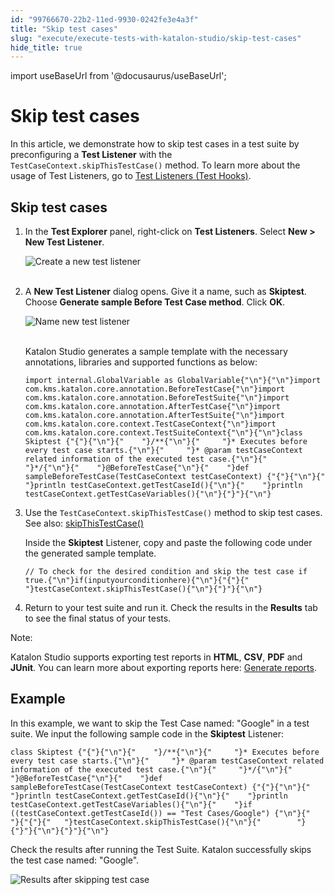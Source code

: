```yaml
---
id: "99766670-22b2-11ed-9930-0242fe3e4a3f"
title: "Skip test cases"
slug: "execute/execute-tests-with-katalon-studio/skip-test-cases"
hide_title: true
---
```

import useBaseUrl from '@docusaurus/useBaseUrl';


# <a id="id" class="anchor_top_offset"/><a id="ariaid-title1" class="anchor_top_offset"/>Skip test cases

<p xmlns="http://www.w3.org/1999/xhtml" className="p">In this article, we demonstrate how to skip test cases in a test   suite by preconfiguring a <strong className="ph b">Test Listener</strong> with the   <code className="ph codeph">TestCaseContext.skipThisTestCase()</code> method. To learn   more about the usage of Test Listeners, go to <a className="xref" href="/author/create-test-cases/test-fixtures-and-test-listeners-test-hooks-in-katalon-studio#concept-7786">Test     Listeners (Test Hooks)</a>.</p> 

## <a id="id_1" class="anchor_top_offset"/>Skip test cases

<ol xmlns="http://www.w3.org/1999/xhtml" className="ol"><li className="li">In the <strong className="ph b">Test Explorer</strong> panel, right-click on     <strong className="ph b">Test Listeners</strong>. Select <strong className="ph b">New &gt; New Test       Listener</strong>.<p className="p">       <img className="image" src={useBaseUrl("https://github.com/katalon-studio/docs-images/raw/4edfbc46044bc17f1d039c925c34230ed76357e1/katalon-studio/docs/test-listeners-test-hooks/image2017-12-5-103A353A3.png")} alt="Create a new test listener" /><br /><br />     </p></li><li className="li"><p className="p">A  <strong className="ph b">New Test Listener</strong> dialog opens. Give it a name, such as <strong className="ph b">Skiptest</strong>. Choose <strong className="ph b">Generate sample Before Test Case method</strong>. Click <strong className="ph b">OK</strong>.</p><p className="p">       <img className="image" src={useBaseUrl("https://github.com/katalon-studio/docs-images/raw/master/katalon-studio/docs/skip-test-cases/KS-SKIP-Create-Skiptest-Listener.png")} alt="Name new test listener" /><br /><br />     </p><p className="p">Katalon Studio generates a sample template with the necessary       annotations, libraries and supported functions as below:</p><pre className="pre codeblock"><code>import internal.GlobalVariable as GlobalVariable{"\n"}{"\n"}import com.kms.katalon.core.annotation.BeforeTestCase{"\n"}import com.kms.katalon.core.annotation.BeforeTestSuite{"\n"}import com.kms.katalon.core.annotation.AfterTestCase{"\n"}import com.kms.katalon.core.annotation.AfterTestSuite{"\n"}import com.kms.katalon.core.context.TestCaseContext{"\n"}import com.kms.katalon.core.context.TestSuiteContext{"\n"}{"\n"}class Skiptest {"{"}{"\n"}{"    "}/**{"\n"}{"     "}* Executes before every test case starts.{"\n"}{"     "}* @param testCaseContext related information of the executed test case.{"\n"}{"     "}*/{"\n"}{"    "}@BeforeTestCase{"\n"}{"    "}def sampleBeforeTestCase(TestCaseContext testCaseContext) {"{"}{"\n"}{"    "}println testCaseContext.getTestCaseId(){"\n"}{"    "}println testCaseContext.getTestCaseVariables(){"\n"}{"}"}{"\n"}</code></pre></li><li className="li"><p className="p">Use the <code className="ph codeph">TestCaseContext.skipThisTestCase()</code> method to skip test cases. See also: <a className="xref j-external-link" href="https://api-docs.katalon.com/com/kms/katalon/core/context/TestCaseContext.html#skipThisTestCase()" target="_blank">skipThisTestCase()</a></p><p className="p">Inside the <strong className="ph b">Skiptest</strong> Listener, copy and paste       the following code under the generated sample template.</p><pre className="pre codeblock"><code>// To check for the desired condition and skip the test case if true.{"\n"}if(inputyourconditionhere){"\n"}{"{"}{"   "}testCaseContext.skipThisTestCase(){"\n"}{"}"}{"\n"}</code></pre></li><li className="li">Return to your test suite and run it. Check the results in the     <strong className="ph b">Results</strong> tab to see the final status of your     tests.</li></ol> 
<div xmlns="http://www.w3.org/1999/xhtml" className="note note note_note"><span className="note__title">Note:</span> 
  <p className="p">Katalon Studio supports exporting test reports in 
    <strong className="ph b">HTML</strong>, <strong className="ph b">CSV</strong>, <strong className="ph b">PDF</strong>
    and <strong className="ph b">JUnit</strong>. You can learn more about exporting
    reports here: <a className="xref" href="/analyze/reports/view-test-reports/view-test-reports-in-katalon-studio/view-test-suite-and-test-suite-collection-reports-in-katalon-studio#id_8">Generate
      reports</a>.</p>
</div>

## <a id="id_2" class="anchor_top_offset"/>Example

<p xmlns="http://www.w3.org/1999/xhtml" className="p">In this example, we want to skip the Test Case named: "Google"   in a test suite. We input the following sample code in the   <strong className="ph b">Skiptest</strong> Listener:</p> 
<pre xmlns="http://www.w3.org/1999/xhtml" className="pre codeblock"><code>class Skiptest {"{"}{"\n"}{"    "}/**{"\n"}{"     "}* Executes before every test case starts.{"\n"}{"     "}* @param testCaseContext related information of the executed test case.{"\n"}{"     "}*/{"\n"}{"    "}@BeforeTestCase{"\n"}{"    "}def sampleBeforeTestCase(TestCaseContext testCaseContext) {"{"}{"\n"}{"    "}println testCaseContext.getTestCaseId(){"\n"}{"    "}println testCaseContext.getTestCaseVariables(){"\n"}{"    "}if ((testCaseContext.getTestCaseId()) == "Test Cases/Google") {"\n"}{"        "}{"{"}{"   "}testCaseContext.skipThisTestCase(){"\n"}{"        "}{"}"}{"\n"}{"}"}{"\n"}</code></pre> 
<p xmlns="http://www.w3.org/1999/xhtml" className="p">Check the results after running the Test Suite. Katalon   successfully skips the test case named: "Google".</p> 
<p xmlns="http://www.w3.org/1999/xhtml" className="p">   <img className="image" src={useBaseUrl("https://github.com/katalon-studio/docs-images/raw/8dc7e1d66cd0fe2719aaeabc91d5040ede4bb2aa/katalon-studio/docs/skip-test-cases/KS-SKIP-Results-after-skipping-test-cases.png")} alt="Results after skipping test case" /><br /><br /> </p> 
